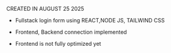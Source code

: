 CREATED IN AUGUST 25 2025
- Fullstack login form using REACT,NODE JS, TAILWIND CSS

- Frontend, Backend connection implemented 
- Frontend is not fully optimized yet